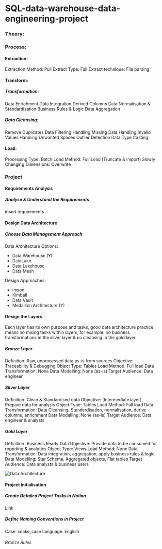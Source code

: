# SQL-data-warehouse-data-engineering-project

### Theory:

### Process:
#### Extraction:
Extraction Method: Pull
Extract Type: Full
Extract technique: File parsing

#### Transform:
##### Transformation:
Data Enrichment
Data Integration
Derived Columns
Data Normalisation & Standardisation
Business Rules & Logic
Data Aggregation

##### Data Cleansing:
Remove Duplicates
Data Filtering
Handling Missing Data
Handling Invalid Values
Handling Unwanted Spaces
Outlier Detection
Data Type Casting

#### Load:
Processing Type: Batch
Load Method: Full Load (Truncate & Import)
Slowly Changing Dimensions: Overwrite

### Project
#### Requirements Analysis
##### Analyse & Understand the Requirements
insert requirements

#### Design Data Architecture
##### Choose Data Management Approach
Data Architecture Options:
- Data Warehouse (Y)
- DataLake
- Data Lakehouse
- Data Mesh

Design Approaches:
- Imson
- Kimball
- Data Vault
- Medallion Architecture (Y)

#### Design the Layers
Each layer has its own purpose and tasks, good data architecture practice means no mixing tasks within layers, for example: no business transformations in the silver layer & no cleansing in the gold layer.

##### Bronze Layer
Definition: Raw, unprocessed data as-is from sources
Objective: Traceability & Debugging
Object Type: Tables
Load Method: Full load
Data Transformation: None
Data Modelling: None (as-is)
Target Audience: Data engineer

##### Silver Layer
Definition: Clean & Standardised data
Objective: (Intermediate layer) Prepare data for analysis
Object Type: Tables
Load Method: Full load
Data Transformation: Data Cleansing, Standardisation, normalisation, derive columns, enrichment
Data Modelling: None (as-is)
Target Audience: Data engineer & analysts

##### Gold Layer
Definition: Business Ready Data
Objective: Provide data to be consumed for reporting & analytics
Object Type: Views
Load Method: None
Data Transformation: Data integration, aggregation, apply business rules & logic
Data Modelling: Star Schema, Aggregated objects, Flat tables
Target Audience: Data analysts & business users

![Data Architecture](https://github.com/user-attachments/assets/d47a6bc4-740b-4e61-aa79-cdc9a36ebea1)

#### Project Initialisation
##### Create Detailed Project Tasks in Notion
Link

##### Define Naming Conventions in Project
Case: snake_case
Language: English

###### Bronze Rules
